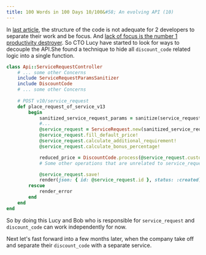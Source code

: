 ```yaml
---
title: 100 Words in 100 Days 10/100&#58; An evolving API (10)
---
```


In [last article](/2020/01/07/100-words-in-100-days-9-an-evolving-api-9.html), the structure of the code is not adequate for 2 developers to separate their work and be focus. And [lack of focus is the number 1 productivity destroyer](https://hackernoon.com/top-12-things-that-destroy-developer-productivity-2ddf0abc190). So CTO Lucy have started to look for ways to decouple the API.She found a technique to hide all `discount_code` related logic into a single function.

```ruby
class Api::ServiceRequestController
    # ... some other Concerns
    include ServiceRequestParamsSanitizer
    include DiscountCode
    # ... some other Concerns
    
    # POST v10/service_request
    def place_request_of_service_v13
        begin
            sanitized_service_request_params = sanitize(service_request_params)
            #...
            @service_request = ServiceRequest.new(sanitized_service_request_params)
            @service_request.fill_default_price!
            @service_request.calculate_additional_requirement!
            @service_request.calculate_bonus_percentage!

            reduced_price = DiscountCode.process(@service_request.customer, @service_request.discount_code)
            # Some other operations that are unrelated to service_request

            @service_request.save!
            render(json: { id: @service_request.id }, status: :created)
        rescue
            render_error
        end
    end
end
```

So by doing this Lucy and Bob who is responsible for `service_request` and `discount_code` can work independently for now.

Next let's fast forward into a few months later, when the company take off and separate their `discount_code` with a separate service.
